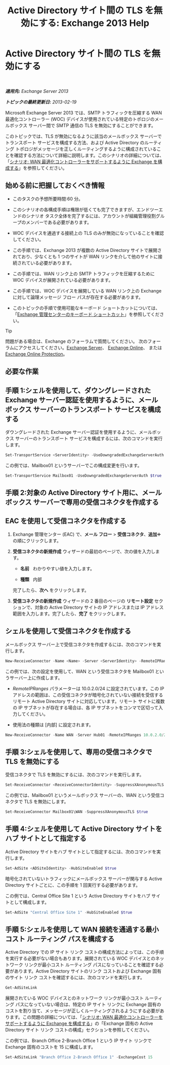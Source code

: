 ﻿---
title: 'Active Directory サイト間の TLS を無効にする: Exchange 2013 Help'
TOCTitle: Active Directory サイト間の TLS を無効にする
ms:assetid: 1e1a0acf-24e7-4f94-9b33-603a4e0a812c
ms:mtpsurl: https://technet.microsoft.com/ja-jp/library/Dd876856(v=EXCHG.150)
ms:contentKeyID: 52057801
ms.date: 04/24/2018
mtps_version: v=EXCHG.150
ms.translationtype: HT
---

# Active Directory サイト間の TLS を無効にする

 

_**適用先:** Exchange Server 2013_

_**トピックの最終更新日:** 2013-02-19_

Microsoft Exchange Server 2013 では、SMTP トラフィックを圧縮する WAN 最適化コントローラー (WOC) デバイスが使用されている特定のトポロジのメールボックス サーバー間で SMTP 通信の TLS を無効にすることができます。

このトピックでは、TLS が無効になるように該当のメールボックス サーバーでトランスポート サービスを構成する方法、および Active Directory のルーティング トポロジがメッセージを正しくルーティングするように構成されていることを確認する方法について詳細に説明します。このシナリオの詳細については、「[シナリオ: WAN 最適化コントローラーをサポートするように Exchange を構成する](scenario-configure-exchange-to-support-wan-optimization-controllers-exchange-2013-help.md)」を参照してください。

## 始める前に把握しておくべき情報

  - このタスクの予想所要時間:60 分。

  - このシナリオの各構成手順は権限が低くても完了できますが、エンドツーエンドのシナリオ タスク全体を完了するには、アカウントが組織管理役割グループのメンバーである必要があります。

  - WOC デバイスを通過する接続上の TLS のみが無効になっていることを確認してください。

  - この手順では、Exchange 2013 が複数の Active Directory サイトで展開されており、少なくとも 1 つのサイトが WAN リンクを介して他のサイトに接続されている必要があります。

  - この手順では、WAN リンク上の SMTP トラフィックを圧縮するために WOC デバイスが展開されている必要があります。

  - この手順では、WOC デバイスを展開している WAN リンク上の Exchange に対して論理メッセージ フロー パスが存在する必要があります。

  - このトピックの手順で使用可能なキーボード ショートカットについては、「[Exchange 管理センターのキーボード ショートカット](keyboard-shortcuts-in-the-exchange-admin-center-exchange-online-protection-help.md)」を参照してください。


> [!TIP]
> 問題がある場合は、Exchange のフォーラムで質問してください。 次のフォーラムにアクセスしてください。<A href="https://go.microsoft.com/fwlink/p/?linkid=60612">Exchange Server</A>、 <A href="https://go.microsoft.com/fwlink/p/?linkid=267542">Exchange Online</A>、 または <A href="https://go.microsoft.com/fwlink/p/?linkid=285351">Exchange Online Protection</A>。



## 必要な作業

## 手順 1:シェルを使用して、ダウングレードされた Exchange サーバー認証を使用するように、メールボックス サーバーのトランスポート サービスを構成する

ダウングレードされた Exchange サーバー認証を使用するように、メールボックス サーバーのトランスポート サービスを構成するには、次のコマンドを実行します。

```powershell
Set-TransportService <ServerIdentity> -UseDowngradedExchangeServerAuth $true
```

この例では、Mailbox01 というサーバーでこの構成変更を行います。

```powershell
Set-TransportService Mailbox01 -UseDowngradedExchangeServerAuth $true
```

## 手順 2:対象の Active Directory サイト用に、メールボックス サーバーで専用の受信コネクタを作成する

## EAC を使用して受信コネクタを作成する

1.  Exchange 管理センター (EAC) で、<strong>メール フロー</strong> \> <strong>受信コネクタ</strong>、<strong>追加</strong>![\[追加\] アイコン](images/JJ218640.c1e75329-d6d7-4073-a27d-498590bbb558(EXCHG.150).gif "[追加] アイコン") の順にクリックします。

2.  <strong>受信コネクタの新規作成</strong> ウィザードの最初のページで、次の値を入力します。
    
      - **名前**   わかりやすい値を入力します。
    
      - **種類**   内部
    
    完了したら、<strong>次へ</strong> をクリックします。

3.  <strong>受信コネクタの新規作成</strong> ウィザードの 2 番目のページの <strong>リモート設定</strong> セクションで、対象の Active Directory サイトの IP アドレスまたは IP アドレス範囲を入力します。完了したら、<strong>完了</strong> をクリックします。

## シェルを使用して受信コネクタを作成する

メールボックス サーバー上で受信コネクタを作成するには、次のコマンドを実行します。

  ```powershell
  New-ReceiveConnector -Name <Name> -Server <ServerIdentity> -RemoteIPRanges <IPAddressRange> -Internal
  ```

この例では、次の設定を使用して、WAN という受信コネクタを Mailbox01 というサーバー上に作成します。

  - *RemoteIPRanges* パラメーターは 10.0.2.0/24 に設定されています。この IP アドレスの範囲は、この受信コネクタが暗号化されていない接続を受信するリモート Active Directory サイトに対応しています。リモート サイトに複数の IP サブネットが存在する場合は、各 IP サブネットをコンマで区切って入力してください。

  - 使用法の種類は \[内部\] に設定されます。

<!-- end list -->

```powershell
New-ReceiveConnector -Name WAN -Server Hub01 -RemoteIPRanges 10.0.2.0/24 -Internal
```

## 手順 3:シェルを使用して、専用の受信コネクタで TLS を無効にする

受信コネクタで TLS を無効にするには、次のコマンドを実行します。

```powershell
Set-ReceiveConnector <ReceiveConnectorIdentity> -SuppressXAnonymousTLS $true
```

この例では、Mailbox01 というメールボックス サーバーの、WAN という受信コネクタで TLS を無効にします。

```powershell
Set-ReceiveConnector Mailbox01\WAN -SuppressXAnonymousTLS $true
```

## 手順 4:シェルを使用して Active Directory サイトをハブ サイトとして指定する

Active Directory サイトをハブ サイトとして指定するには、次のコマンドを実行します。

```powershell
Set-AdSite <ADSiteIdentity> -HubSiteEnabled $true
```

暗号化されていないトラフィックにメールボックス サーバーが関与する Active Directory サイトごとに、この手順を 1 回実行する必要があります。

この例では、Central Office Site 1 という Active Directory サイトをハブ サイトとして構成します。

```powershell
Set-AdSite "Central Office Site 1" -HubSiteEnabled $true
```

## 手順 5:シェルを使用して WAN 接続を通過する最小コスト ルーティング パスを構成する

Active Directory での IP サイト リンク コストの構成方法によっては、この手順を実行する必要がない場合もあります。展開されている WOC デバイスとのネットワーク リンクが最小コスト ルーティング パスになっていることを確認する必要があります。Active Directory サイトのリンク コストおよび Exchange 固有のサイト リンク コストを確認するには、次のコマンドを実行します。

```powershell
Get-AdSiteLink
```

展開されている WOC デバイスとのネットワーク リンクが最小コスト ルーティング パスになっていない場合は、特定の IP サイト リンクに Exchange 固有のコストを割り当て、メッセージが正しくルーティングされるようにする必要があります。この問題の詳細については、「[シナリオ: WAN 最適化コントローラーをサポートするように Exchange を構成する](scenario-configure-exchange-to-support-wan-optimization-controllers-exchange-2013-help.md)」の「Exchange 固有の Active Directory サイト リンク コストの構成」セクションを参照してください。

この例では、Branch Office 2-Branch Office 1 という IP サイト リンクで Exchange 固有のコストを 15 に構成します。

```powershell
Set-AdSiteLink "Branch Office 2-Branch Office 1" -ExchangeCost 15
```

